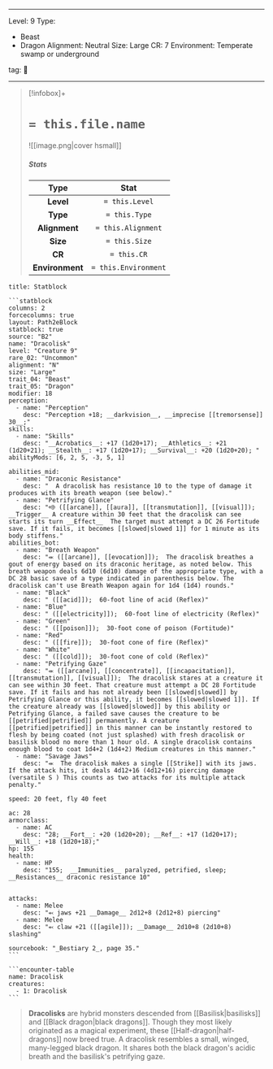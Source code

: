 
---


Level: 9
Type:
- Beast
- Dragon
Alignment: Neutral
Size: Large
CR: 7
Environment: Temperate swamp or underground


tag: 👹

---

> [!infobox]+
> #  `= this.file.name`
> ![[image.png|cover hsmall]]
> ##### Stats
> Type | Stat |
> :---:|:---:|
> **Level** | `= this.Level` |
> **Type** | `= this.Type` |
> **Alignment** | `= this.Alignment` |
> **Size** | `= this.Size` |
> **CR** | `= this.CR` |
> **Environment** | `= this.Environment` |




````ad-info
title: Statblock

```statblock
columns: 2
forcecolumns: true
layout: Path2eBlock
statblock: true
source: "B2"
name: "Dracolisk"
level: "Creature 9"
rare_02: "Uncommon"
alignment: "N"
size: "Large"
trait_04: "Beast"
trait_05: "Dragon"
modifier: 18
perception:
  - name: "Perception"
    desc: "Perception +18; __darkvision__, __imprecise [[tremorsense]] 30__;"
skills:
  - name: "Skills"
    desc: "__Acrobatics__: +17 (1d20+17); __Athletics__: +21 (1d20+21); __Stealth__: +17 (1d20+17); __Survival__: +20 (1d20+20); "
abilityMods: [6, 2, 5, -3, 5, 1]

abilities_mid:
  - name: "Draconic Resistance"
    desc: "  A dracolisk has resistance 10 to the type of damage it produces with its breath weapon (see below)."
  - name: "Petrifying Glance"
    desc: "⬲ ([[arcane]], [[aura]], [[transmutation]], [[visual]]); __Trigger__ A creature within 30 feet that the dracolisk can see starts its turn __Effect__  The target must attempt a DC 26 Fortitude save. If it fails, it becomes [[slowed|slowed 1]] for 1 minute as its body stiffens."
abilities_bot:
  - name: "Breath Weapon"
    desc: "⬺ ([[arcane]], [[evocation]]);  The dracolisk breathes a gout of energy based on its draconic heritage, as noted below. This breath weapon deals 6d10 (6d10) damage of the appropriate type, with a DC 28 basic save of a type indicated in parenthesis below. The dracolisk can't use Breath Weapon again for 1d4 (1d4) rounds."
  - name: "Black"
    desc: " ([[acid]]);  60-foot line of acid (Reflex)"
  - name: "Blue"
    desc: " ([[electricity]]);  60-foot line of electricity (Reflex)"
  - name: "Green"
    desc: " ([[poison]]);  30-foot cone of poison (Fortitude)"
  - name: "Red"
    desc: " ([[fire]]);  30-foot cone of fire (Reflex)"
  - name: "White"
    desc: " ([[cold]]);  30-foot cone of cold (Reflex)"
  - name: "Petrifying Gaze"
    desc: "⬺ ([[arcane]], [[concentrate]], [[incapacitation]], [[transmutation]], [[visual]]);  The dracolisk stares at a creature it can see within 30 feet. That creature must attempt a DC 28 Fortitude save. If it fails and has not already been [[slowed|slowed]] by Petrifying Glance or this ability, it becomes [[slowed|slowed 1]]. If the creature already was [[slowed|slowed]] by this ability or Petrifying Glance, a failed save causes the creature to be [[petrified|petrified]] permanently. A creature [[petrified|petrified]] in this manner can be instantly restored to flesh by being coated (not just splashed) with fresh dracolisk or basilisk blood no more than 1 hour old. A single dracolisk contains enough blood to coat 1d4+2 (1d4+2) Medium creatures in this manner."
  - name: "Savage Jaws"
    desc: "⬺  The dracolisk makes a single [[Strike]] with its jaws. If the attack hits, it deals 4d12+16 (4d12+16) piercing damage (versatile S ) This counts as two attacks for its multiple attack penalty."

speed: 20 feet, fly 40 feet

ac: 28
armorclass:
  - name: AC
    desc: "28; __Fort__: +20 (1d20+20); __Ref__: +17 (1d20+17); __Will__: +18 (1d20+18);"
hp: 155
health:
  - name: HP
    desc: "155;  __Immunities__ paralyzed, petrified, sleep; __Resistances__ draconic resistance 10"


attacks:
  - name: Melee
    desc: "⬻ jaws +21 __Damage__ 2d12+8 (2d12+8) piercing"
  - name: Melee
    desc: "⬻ claw +21 ([[agile]]); __Damage__ 2d10+8 (2d10+8) slashing"

sourcebook: "_Bestiary 2_, page 35."
```

```encounter-table
name: Dracolisk
creatures:
  - 1: Dracolisk
```

````



> **Dracolisks** are hybrid monsters descended from [[Basilisk|basilisks]] and [[Black dragon|black dragons]]. Though they most likely originated as a magical experiment, these [[Half-dragon|half-dragons]] now breed true. A dracolisk resembles a small, winged, many-legged black dragon. It shares both the black dragon's acidic breath and the basilisk's petrifying gaze.










